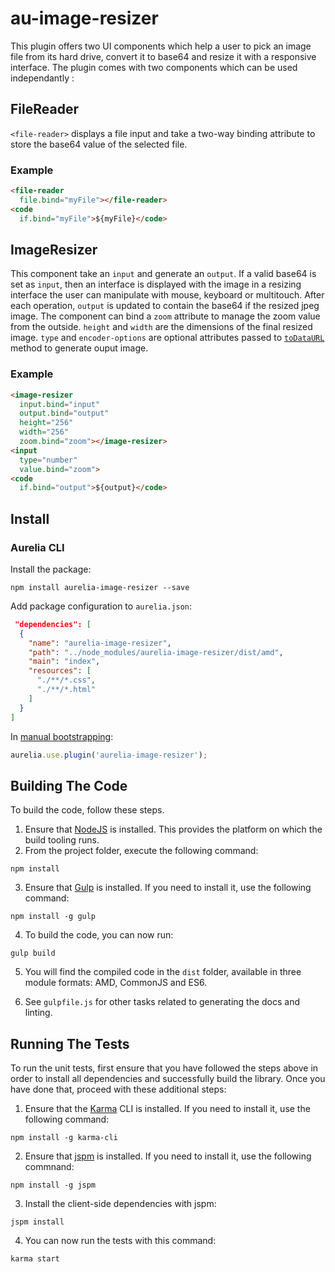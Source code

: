 # au-image-resizer

This plugin offers two UI components which help a user to pick an image file from its hard drive, convert it to base64 and resize it with a responsive interface. The plugin comes with two components which can be used independantly :

## FileReader

`<file-reader>` displays a file input and take a two-way binding attribute to store the base64 value of the selected file.

### Example

```html
<file-reader
  file.bind="myFile"></file-reader>
<code
  if.bind="myFile">${myFile}</code>
```

## ImageResizer

This component take an `input` and generate an `output`. If a valid base64 is set as `input`, then an interface is displayed with the image in a resizing interface the user can manipulate with mouse, keyboard or multitouch. After each operation, `output` is updated to contain the base64 if the resized jpeg image.
The component can bind a `zoom` attribute to manage the zoom value from the outside. `height` and `width` are the dimensions of the final resized image. `type` and `encoder-options` are optional attributes passed to [`toDataURL`](https://developer.mozilla.org/en-US/docs/Web/API/HTMLCanvasElement/toDataURL) method to generate ouput image.

### Example

```html
<image-resizer
  input.bind="input"
  output.bind="output"
  height="256"
  width="256"
  zoom.bind="zoom"></image-resizer>
<input
  type="number"
  value.bind="zoom">
<code
  if.bind="output">${output}</code>
```

## Install

### Aurelia CLI

Install the package:

```shell
npm install aurelia-image-resizer --save
```

Add package configuration to `aurelia.json`:

```json
 "dependencies": [
  {
    "name": "aurelia-image-resizer",
    "path": "../node_modules/aurelia-image-resizer/dist/amd",
    "main": "index",
    "resources": [
      "./**/*.css",
      "./**/*.html"
    ]
  }
]
```

In [manual bootstrapping](http://aurelia.io/hub.html#/doc/article/aurelia/framework/latest/app-configuration-and-startup/4):

```javascript
aurelia.use.plugin('aurelia-image-resizer');
```

## Building The Code

To build the code, follow these steps.

1. Ensure that [NodeJS](http://nodejs.org/) is installed. This provides the platform on which the build tooling runs.
2. From the project folder, execute the following command:

  ```shell
  npm install
  ```
3. Ensure that [Gulp](http://gulpjs.com/) is installed. If you need to install it, use the following command:

  ```shell
  npm install -g gulp
  ```
4. To build the code, you can now run:

  ```shell
  gulp build
  ```
5. You will find the compiled code in the `dist` folder, available in three module formats: AMD, CommonJS and ES6.

6. See `gulpfile.js` for other tasks related to generating the docs and linting.

## Running The Tests

To run the unit tests, first ensure that you have followed the steps above in order to install all dependencies and successfully build the library. Once you have done that, proceed with these additional steps:

1. Ensure that the [Karma](http://karma-runner.github.io/) CLI is installed. If you need to install it, use the following command:

  ```shell
  npm install -g karma-cli
  ```
2. Ensure that [jspm](http://jspm.io/) is installed. If you need to install it, use the following commnand:

  ```shell
  npm install -g jspm
  ```
3. Install the client-side dependencies with jspm:

  ```shell
  jspm install
  ```

4. You can now run the tests with this command:

  ```shell
  karma start
  ```
